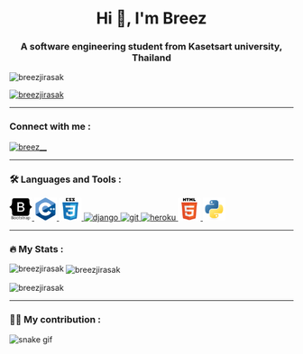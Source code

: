 <h1 align="center">Hi 👋, I'm Breez</h1>
<h3 align="center">A software engineering student from Kasetsart university, Thailand</h3>

<p align="left"> <img src="https://komarev.com/ghpvc/?username=breezjirasak&label=Profile%20views&color=0e75b6&style=flat" alt="breezjirasak" /> </p>

<p align="left"> <a href="https://github.com/ryo-ma/github-profile-trophy"><img src="https://github-profile-trophy.vercel.app/?username=breezjirasak" alt="breezjirasak" /></a> </p>

---

### Connect with me :
<p align="left">
<a href="https://instagram.com/breez__" target="blank"><img align="center" src="https://raw.githubusercontent.com/rahuldkjain/github-profile-readme-generator/master/src/images/icons/Social/instagram.svg" alt="breez__" height="30" width="40" /></a>
</p>

---

### :hammer_and_wrench: Languages and Tools :
<p align="left"> <a href="https://getbootstrap.com" target="_blank" rel="noreferrer"> <img src="https://raw.githubusercontent.com/devicons/devicon/master/icons/bootstrap/bootstrap-plain-wordmark.svg" alt="bootstrap" width="40" height="40"/> </a> <a href="https://www.w3schools.com/cpp/" target="_blank" rel="noreferrer"> <img src="https://raw.githubusercontent.com/devicons/devicon/master/icons/cplusplus/cplusplus-original.svg" alt="cplusplus" width="40" height="40"/> </a> <a href="https://www.w3schools.com/css/" target="_blank" rel="noreferrer"> <img src="https://raw.githubusercontent.com/devicons/devicon/master/icons/css3/css3-original-wordmark.svg" alt="css3" width="40" height="40"/> </a> <a href="https://www.djangoproject.com/" target="_blank" rel="noreferrer"> <img src="https://cdn.worldvectorlogo.com/logos/django.svg" alt="django" width="40" height="40"/> </a> <a href="https://git-scm.com/" target="_blank" rel="noreferrer"> <img src="https://www.vectorlogo.zone/logos/git-scm/git-scm-icon.svg" alt="git" width="40" height="40"/> </a> <a href="https://heroku.com" target="_blank" rel="noreferrer"> <img src="https://www.vectorlogo.zone/logos/heroku/heroku-icon.svg" alt="heroku" width="40" height="40"/> </a> <a href="https://www.w3.org/html/" target="_blank" rel="noreferrer"> <img src="https://raw.githubusercontent.com/devicons/devicon/master/icons/html5/html5-original-wordmark.svg" alt="html5" width="40" height="40"/> </a> <a href="https://www.python.org" target="_blank" rel="noreferrer"> <img src="https://raw.githubusercontent.com/devicons/devicon/master/icons/python/python-original.svg" alt="python" width="40" height="40"/> </a> </p>

---

### :fire: My Stats :

<div>
<p><img align="left" src="https://github-readme-stats.vercel.app/api/top-langs?username=breezjirasak&show_icons=true&locale=en&layout=compact" alt="breezjirasak" /></p>
</div>

<div>
<p>&nbsp;<img align="center" src="https://github-readme-stats.vercel.app/api?username=breezjirasak&show_icons=true&locale=en" alt="breezjirasak" /></p>
</div>

<div>
<p><img align="center" src="https://github-readme-streak-stats.herokuapp.com/?user=breezjirasak&" alt="breezjirasak" /></p>
</div>

---

### :woman_technologist: My contribution :
![snake gif](https://github.com/breezjirasak/breezjirasak/blob/output/github-contribution-grid-snake.gif)
